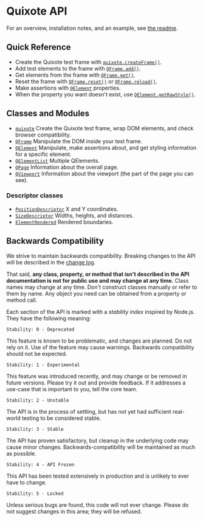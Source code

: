 # Quixote API

For an overview, installation notes, and an example, see [the readme](../README.md).


## Quick Reference

* Create the Quixote test frame with [`quixote.createFrame()`](quixote.md#quixotecreateframe).
* Add test elements to the frame with [`QFrame.add()`](QFrame.md#frameadd).
* Get elements from the frame with [`QFrame.get()`](QFrame.md#frameget).
* Reset the frame with [`QFrame.reset()`](QFrame.md#framereset) or [`QFrame.reload()`](QFrame.md#framereload).
* Make assertions with [`QElement`](QElement.md#properties) properties.
* When the property you want doesn't exist, use [`QElement.getRawStyle()`](QElement.md#elementgetrawstyle).


## Classes and Modules

* [`quixote`](quixote.md) Create the Quixote test frame, wrap DOM elements, and check browser compatibility.
* [`QFrame`](QFrame.md) Manipulate the DOM inside your test frame.
* [`QElement`](QElement.md) Manipulate, make assertions about, and get styling information for a specific element.
* [`QElementList`](QElementList.md) Multiple QElements.
* [`QPage`](QPage.md) Information about the overall page.
* [`QViewport`](QViewport.md) Information about the viewport (the part of the page you can see).

### Descriptor classes

* [`PositionDescriptor`](PositionDescriptor.md) X and Y coordinates.
* [`SizeDescriptor`](SizeDescriptor.md) Widths, heights, and distances.
* [`ElementRendered`](ElementRendered.md) Rendered boundaries.


## Backwards Compatibility

We strive to maintain backwards compatibility. Breaking changes to the API will be described in the [change log](../CHANGELOG.md).

That said, **any class, property, or method that isn't described in the API documentation is not for public use and may change at any time.** Class names may change at any time. Don't construct classes manually or refer to them by name. Any object you need can be obtained from a property or method call.

Each section of the API is marked with a *stability index* inspired by Node.js. They have the following meaning:
 
```
Stability: 0 - Deprecated
```

This feature is known to be problematic, and changes are planned.  Do not rely on it.  Use of the feature may cause warnings. Backwards compatibility should not be expected.

```
Stability: 1 - Experimental
```

This feature was introduced recently, and may change or be removed in future versions.  Please try it out and provide feedback. If it addresses a use-case that is important to you, tell the core team.

```
Stability: 2 - Unstable
```

The API is in the process of settling, but has not yet had sufficient real-world testing to be considered stable.

```
Stability: 3 - Stable
```

The API has proven satisfactory, but cleanup in the underlying code may cause minor changes. Backwards-compatibility will be maintained as much as possible.

```
Stability: 4 - API Frozen
```

This API has been tested extensively in production and is unlikely to ever have to change.

```
Stability: 5 - Locked
```

Unless serious bugs are found, this code will not ever change.  Please do not suggest changes in this area; they will be refused.
